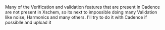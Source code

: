Many of the Verification and validation features that are present in Cadence are not present in Xschem, so its next to impossible doing many Validation like noise, Harmonics and many others. I'll try to do it with Cadence if possiblle and upload it 
